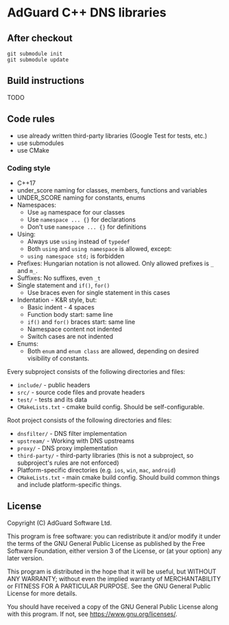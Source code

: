 # AdGuard C++ DNS libraries

## After checkout

```
git submodule init
git submodule update
```

## Build instructions

TODO

## Code rules 

- use already written third-party libraries (Google Test for tests, etc.)
- use submodules
- use CMake

### Coding style

- C++17
- under_score naming for classes, members, functions and variables
- UNDER_SCORE naming for constants, enums
- Namespaces:
    - Use `ag` namespace  for our classes
    - Use `namespace ... {}` for declarations
    - Don't use `namespace ... {}` for definitions
- Using:
    - Always use `using` instead of `typedef`
    - Both `using` and `using namespace` is allowed, except:
    - `using namespace std;` is forbidden 
- Prefixes: Hungarian notation is not allowed. Only allowed prefixes is `_` and `m_`.
- Suffixes: No suffixes, even `_t`
- Single statement and `if()`, `for()`
    - Use braces even for single statement in this cases 
- Indentation - K&R style, but:
    - Basic indent - 4 spaces
    - Function body start: same line
    - `if()` and `for()` braces start: same line
    - Namespace content not indented
    - Switch cases are not indented
- Enums:
    - Both `enum` and `enum class` are allowed, depending on desired visibility of constants.

Every subproject consists of the following directories and files:
- `include/` - public headers
- `src/` - source code files and provate headers
- `test/` - tests and its data
- `CMakeLists.txt` - cmake build config. Should be self-configurable.

Root project consists of the following directories and files:
- `dnsfilter/` - DNS filter implementation
- `upstream/` - Working with DNS upstreams
- `proxy/` - DNS proxy implementation
- `third-party/` - third-party libraries (this is not a subproject, so subproject's rules are not enforced)
- Platform-specific directories (e.g. `ios`, `win`, `mac`, `android`)
- `CMakeLists.txt` - main cmake build config. Should build common things and include 
  platform-specific things.

## License

Copyright (C) AdGuard Software Ltd.

This program is free software: you can redistribute it and/or modify
it under the terms of the GNU General Public License as published by
the Free Software Foundation, either version 3 of the License, or
(at your option) any later version.

This program is distributed in the hope that it will be useful,
but WITHOUT ANY WARRANTY; without even the implied warranty of
MERCHANTABILITY or FITNESS FOR A PARTICULAR PURPOSE.  See the
GNU General Public License for more details.

You should have received a copy of the GNU General Public License
along with this program.  If not, see <https://www.gnu.org/licenses/>.
